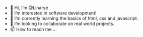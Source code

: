 - 👋 Hi, I’m @Linarse
- 👀 I’m interested in software development!
- 🌱 I’m currently learning the basics of html, css and javascript.
- 💞️ I’m looking to collaborate on real world projects.
- 📫 How to reach me ...

<!---
Linarse/Linarse is a ✨ special ✨ repository because its `README.md` (this file) appears on your GitHub profile.
You can click the Preview link to take a look at your changes.
--->

